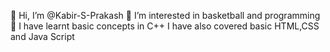 👋 Hi, I’m @Kabir-S-Prakash
👀 I’m interested in basketball and programming
🌱 I have learnt basic concepts in C++
I have also covered basic HTML,CSS and Java Script
